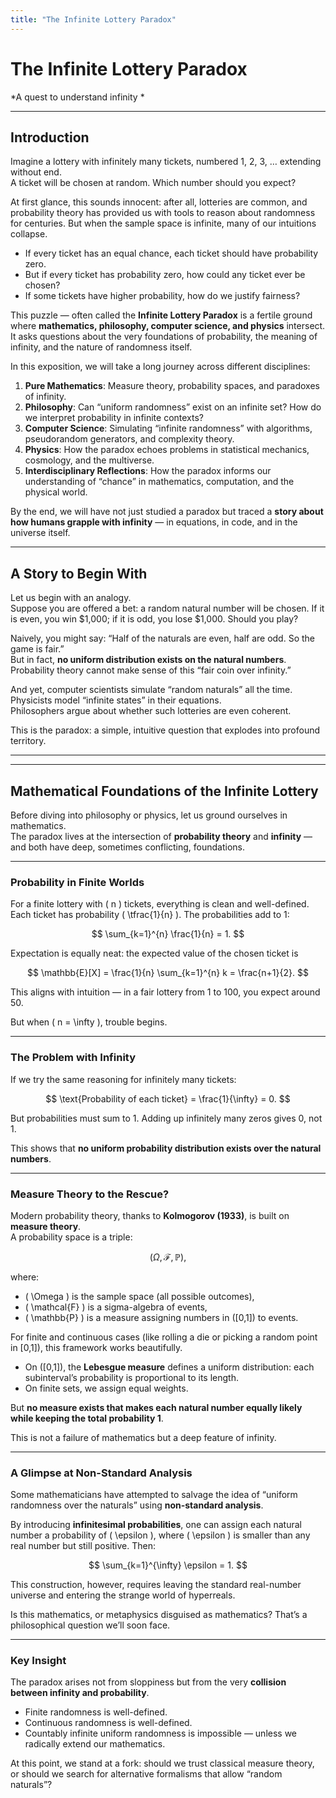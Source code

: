 ```yaml
---
title: "The Infinite Lottery Paradox"
---
```


# The Infinite Lottery Paradox  
*A quest to understand infinity *  

---

## Introduction  

Imagine a lottery with infinitely many tickets, numbered 1, 2, 3, … extending without end.  
A ticket will be chosen at random. Which number should you expect?  

At first glance, this sounds innocent: after all, lotteries are common, and probability theory has provided us with tools to reason about randomness for centuries. But when the sample space is infinite, many of our intuitions collapse.  

- If every ticket has an equal chance, each ticket should have probability zero.  
- But if every ticket has probability zero, how could any ticket ever be chosen?  
- If some tickets have higher probability, how do we justify fairness?  

This puzzle — often called the **Infinite Lottery Paradox** is a fertile ground where **mathematics, philosophy, computer science, and physics** intersect. It asks questions about the very foundations of probability, the meaning of infinity, and the nature of randomness itself.  

In this exposition, we will take a long journey across different disciplines:  

1. **Pure Mathematics**: Measure theory, probability spaces, and paradoxes of infinity.  
2. **Philosophy**: Can “uniform randomness” exist on an infinite set? How do we interpret probability in infinite contexts?  
3. **Computer Science**: Simulating “infinite randomness” with algorithms, pseudorandom generators, and complexity theory.  
4. **Physics**: How the paradox echoes problems in statistical mechanics, cosmology, and the multiverse.  
5. **Interdisciplinary Reflections**: How the paradox informs our understanding of “chance” in mathematics, computation, and the physical world.  

By the end, we will have not just studied a paradox but traced a **story about how humans grapple with infinity** — in equations, in code, and in the universe itself.  

---

## A Story to Begin With  

Let us begin with an analogy.  
Suppose you are offered a bet: a random natural number will be chosen. If it is even, you win $1,000; if it is odd, you lose $1,000. Should you play?  

Naively, you might say: “Half of the naturals are even, half are odd. So the game is fair.”  
But in fact, **no uniform distribution exists on the natural numbers**. Probability theory cannot make sense of this “fair coin over infinity.”  

And yet, computer scientists simulate “random naturals” all the time.  
Physicists model “infinite states” in their equations.  
Philosophers argue about whether such lotteries are even coherent.  

This is the paradox: a simple, intuitive question that explodes into profound territory.  

---

---

## Mathematical Foundations of the Infinite Lottery  

Before diving into philosophy or physics, let us ground ourselves in mathematics.  
The paradox lives at the intersection of **probability theory** and **infinity** — and both have deep, sometimes conflicting, foundations.  

---

### Probability in Finite Worlds  

For a finite lottery with \( n \) tickets, everything is clean and well-defined.  
Each ticket has probability \( \tfrac{1}{n} \). The probabilities add to 1:  

$$
\sum_{k=1}^{n} \frac{1}{n} = 1.
$$

Expectation is equally neat: the expected value of the chosen ticket is  

$$
\mathbb{E}[X] = \frac{1}{n} \sum_{k=1}^{n} k = \frac{n+1}{2}.
$$

This aligns with intuition — in a fair lottery from 1 to 100, you expect around 50.  

But when \( n = \infty \), trouble begins.  

---

### The Problem with Infinity  

If we try the same reasoning for infinitely many tickets:  

$$
\text{Probability of each ticket} = \frac{1}{\infty} = 0.
$$

But probabilities must sum to 1. Adding up infinitely many zeros gives 0, not 1.  

This shows that **no uniform probability distribution exists over the natural numbers**.  

---

### Measure Theory to the Rescue?  

Modern probability theory, thanks to **Kolmogorov (1933)**, is built on **measure theory**.  
A probability space is a triple:  

$$
(\Omega, \mathcal{F}, \mathbb{P}),
$$

where:  
- \( \Omega \) is the sample space (all possible outcomes),  
- \( \mathcal{F} \) is a sigma-algebra of events,  
- \( \mathbb{P} \) is a measure assigning numbers in \([0,1]\) to events.  

For finite and continuous cases (like rolling a die or picking a random point in [0,1]), this framework works beautifully.  

- On \([0,1]\), the **Lebesgue measure** defines a uniform distribution: each subinterval’s probability is proportional to its length.  
- On finite sets, we assign equal weights.  

But **no measure exists that makes each natural number equally likely while keeping the total probability 1**.  

This is not a failure of mathematics but a deep feature of infinity.  

---

### A Glimpse at Non-Standard Analysis  

Some mathematicians have attempted to salvage the idea of “uniform randomness over the naturals” using **non-standard analysis**.  

By introducing **infinitesimal probabilities**, one can assign each natural number a probability of \( \epsilon \), where \( \epsilon \) is smaller than any real number but still positive. Then:  

$$
\sum_{k=1}^{\infty} \epsilon = 1.
$$

This construction, however, requires leaving the standard real-number universe and entering the strange world of hyperreals.  

Is this mathematics, or metaphysics disguised as mathematics? That’s a philosophical question we’ll soon face.  

---

### Key Insight  

The paradox arises not from sloppiness but from the very **collision between infinity and probability**.  

- Finite randomness is well-defined.  
- Continuous randomness is well-defined.  
- Countably infinite uniform randomness is impossible — unless we radically extend our mathematics.  

At this point, we stand at a fork: should we trust classical measure theory, or should we search for alternative formalisms that allow “random naturals”?  
